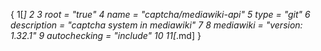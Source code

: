 {
1[*]
2
3 root = "true"
4 name = "captcha/mediawiki-api"
5 type = "git"
6 description = "captcha system in mediawiki"
7
8 mediawiki = "version: 1.32.1"
9 autochecking = "include"
10
11[*.md]
}
